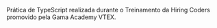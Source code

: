 Prática de TypeScript realizada durante o Treinamento da Hiring Coders promovido pela Gama Academy VTEX. 